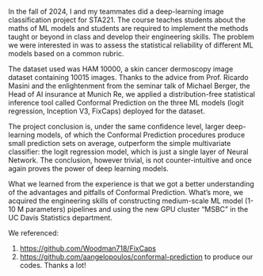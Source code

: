 In the fall of 2024, I and my teammates did a deep-learning image classification project for STA221. 
The course teaches students about the maths of ML models and students are required to implement the methods taught or beyond in class and develop their engineering skills. 
The problem we were interested in was to assess the statistical reliability of different ML models based on a common rubric. 

The dataset used was HAM 10000, a skin cancer dermoscopy image dataset containing 10015 images. 
Thanks to the advice from Prof. Ricardo Masini and the enlightenment from the seminar talk of Michael Berger, the Head of AI insurance at Munich Re, 
we applied a distribution-free statistical inference tool called Conformal Prediction on the three ML models (logit regression, Inception V3, FixCaps) deployed for the dataset.

The project conclusion is, under the same confidence level, larger deep-learning models, of which the Conformal Prediction procedures produce small prediction sets on average,
outperform the simple multivariate classifier: the logit regression model, which is just a single layer of Neural Network. 
The conclusion, however trivial, is not counter-intuitive and once again proves the power of deep learning models. 

What we learned from the experience is that we got a better understanding of the advantages and pitfalls of Conformal Prediction.
What’s more, we acquired the engineering skills of constructing medium-scale ML model (1-10 M parameters) pipelines 
and using the new GPU cluster “MSBC” in the UC Davis Statistics department. 

We referenced:
1. https://github.com/Woodman718/FixCaps
2. https://github.com/aangelopoulos/conformal-prediction
to produce our codes. Thanks a lot!

